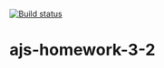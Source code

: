 [![Build status](https://ci.appveyor.com/api/projects/status/sjbnkygt00qmkp65?svg=true)](https://ci.appveyor.com/project/Vestanu/ajs-homework-3-2)
# ajs-homework-3-2
